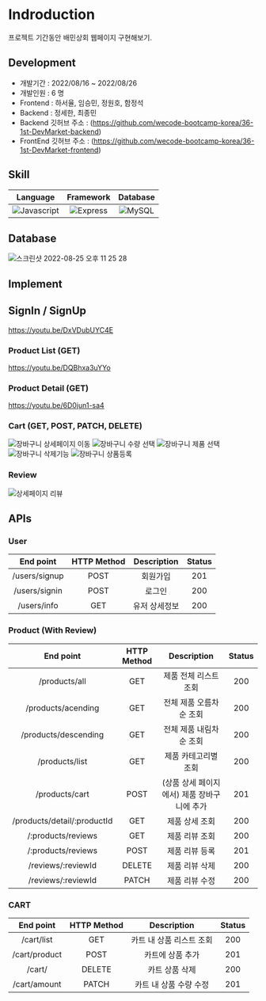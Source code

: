 # Indroduction

프로젝트 기간동안 배민상회 웹페이지 구현해보기.

## Development

* 개발기간   : 2022/08/16 ~ 2022/08/26
* 개발인원   : 6 명
* Frontend : 하서율, 임승민, 정원호, 함정석
* Backend  : 정세한, 최종민
* Backend 깃허브 주소 : (https://github.com/wecode-bootcamp-korea/36-1st-DevMarket-backend)
* FrontEnd 깃허브 주소 : (https://github.com/wecode-bootcamp-korea/36-1st-DevMarket-frontend)

## Skill

|                                                Language                                                	|                                                   Framework                                                  	|                                                Database                                                	
|:------------------------------------------------------------------------------------------------------:	|:------------------------------------------------------------------------------------------------------------:	|:------------------------------------------------------------------------------------------------------:	
| ![Javascript](https://img.shields.io/badge/JavaScript-323330?style=for-the-badge&logo=javascript&logoColor=F7DF1E) 	| ![Express](https://img.shields.io/badge/Express.js-404D59?style=for-the-badge) 	| ![MySQL](https://img.shields.io/badge/MySQL-005C84?style=for-the-badge&logo=mysql&logoColor=white) 	

## Database

![스크린샷 2022-08-25 오후 11 25 28](https://user-images.githubusercontent.com/81615965/187064293-32162714-03d0-4521-9c6d-53acf4cdb916.png)

## Implement

## SignIn / SignUp
https://youtu.be/DxVDubUYC4E

### Product List (GET)
https://youtu.be/DQBhxa3uYYo

### Product Detail (GET)
https://youtu.be/6D0jun1-sa4

### Cart (GET, POST, PATCH, DELETE)
![장바구니  상세페이지 이동](https://user-images.githubusercontent.com/81615965/187064408-90c96016-5121-4fa6-91ea-822e8b0791d4.gif)
![장바구니  수량 선택](https://user-images.githubusercontent.com/81615965/187064409-f3e60037-b674-40b0-8fef-6526b6b9b1b2.gif)
![장바구니  제품 선택](https://user-images.githubusercontent.com/81615965/187064410-c4d447b9-4b89-4105-b004-f73f09432451.gif)
![장바구니  삭제기능](https://user-images.githubusercontent.com/81615965/187064411-db19844a-60d3-4974-a2e5-0850072f4058.gif)
![장바구니  상품등록](https://user-images.githubusercontent.com/81615965/187064412-d3fcbaef-0087-40f5-bf4d-0feb895f9ff3.gif)

### Review
![상세페이지 리뷰](https://user-images.githubusercontent.com/81615965/187064420-6d454286-1173-4bd4-a044-28e05af3e97d.gif)

## APIs

### User

|   End point   	| HTTP Method 	| Description 	| Status 	|
|:-------------:	|:-----------:	|:-----------:	|:------:	|
|  /users/signup 	|     POST    	|   회원가입  	|  201  	|
| /users/signin 	|     POST    	|    로그인   	|  200  	|
| /users/info 	|     GET    	|    유저 상세정보   	|  200  	|

### Product (With Review)

|          End point         	| HTTP Method 	| Description 	| Status 	|
|:--------------------------:	|:-----------:	|:-----------:	|:------:	|
|          /products/all         	|     GET     	| 제품 전체 리스트 조회 	|  200  	|
| /products/acending 	|     GET     	|  전체 제품 오름차순 조회 	|  200  	|
|          /products/descending         	|     GET     	| 전체 제품 내림차순 조회 	|  200  	|
|          /products/list         	|     GET     	| 제품 카테고리별 조회 	|  200  	|
|          /products/cart         	|     POST     	| (상품 상세 페이지에서) 제품 장바구니에 추가	|  201  	|
|          /products/detail/:productId         	|     GET     	| 제품 상세 조회 	|  200  	|
|          /:products/reviews         	|     GET     	| 제품 리뷰 조회 	|  200  	|
|          /:products/reviews         	|     POST     	| 제품 리뷰 등록 	|  201  	|
|          /reviews/:reviewId         	|     DELETE     	| 제품 리뷰 삭제 	|  200  	|
|          /reviews/:reviewId         	|     PATCH     	| 제품 리뷰 수정 	|  200  	|

### CART

|                    End point                   	| HTTP Method 	|     Description     	| Status 	|
|:----------------------------------------------:	|:-----------:	|:-------------------:	|:------:	|
|        /cart/list        	|  GET  	| 카트 내 상품 리스트 조회 	|  200  	|
|        /cart/product        	|  POST  	| 카트에 상품 추가 	|  201  	|
|        /cart/        	|  DELETE  	| 카트 상품 삭제 	|  200  	|
|        /cart/amount        	|  PATCH  	| 카트 내 상품 수량 수정 	|  201  	|